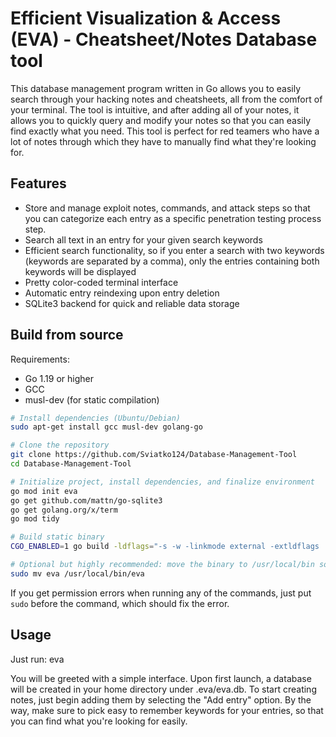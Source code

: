 # Efficient Visualization & Access (EVA) - Cheatsheet/Notes Database tool
This database management program written in Go allows you to easily search through your hacking notes and cheatsheets, all from the comfort of your terminal. The tool is intuitive, and after adding all of your notes, it allows you to quickly query and modify your notes so that you can easily find exactly what you need. This tool is perfect for red teamers who have a lot of notes through which they have to manually find what they're looking for. 

## Features

- Store and manage exploit notes, commands, and attack steps so that you can categorize each entry as a specific penetration testing process step. 
- Search all text in an entry for your given search keywords
- Efficient search functionality, so if you enter a search with two keywords (keywords are separated by a comma), only the entries containing both keywords will be displayed
- Pretty color-coded terminal interface
- Automatic entry reindexing upon entry deletion
- SQLite3 backend for quick and reliable data storage

## Build from source

Requirements:
- Go 1.19 or higher
- GCC
- musl-dev (for static compilation)

```bash
# Install dependencies (Ubuntu/Debian)
sudo apt-get install gcc musl-dev golang-go

# Clone the repository
git clone https://github.com/Sviatko124/Database-Management-Tool
cd Database-Management-Tool

# Initialize project, install dependencies, and finalize environment
go mod init eva
go get github.com/mattn/go-sqlite3
go get golang.org/x/term
go mod tidy

# Build static binary
CGO_ENABLED=1 go build -ldflags="-s -w -linkmode external -extldflags '-static'" eva.go

# Optional but highly recommended: move the binary to /usr/local/bin so that you can run the program from anywhere in your system
sudo mv eva /usr/local/bin/eva
```
If you get permission errors when running any of the commands, just put `sudo` before the command, which should fix the error. 

## Usage
Just run:
eva

You will be greeted with a simple interface. Upon first launch, a database will be created in your home directory under .eva/eva.db. To start creating notes, just begin adding them by selecting the "Add entry" option. By the way, make sure to pick easy to remember keywords for your entries, so that you can find what you're looking for easily. 
